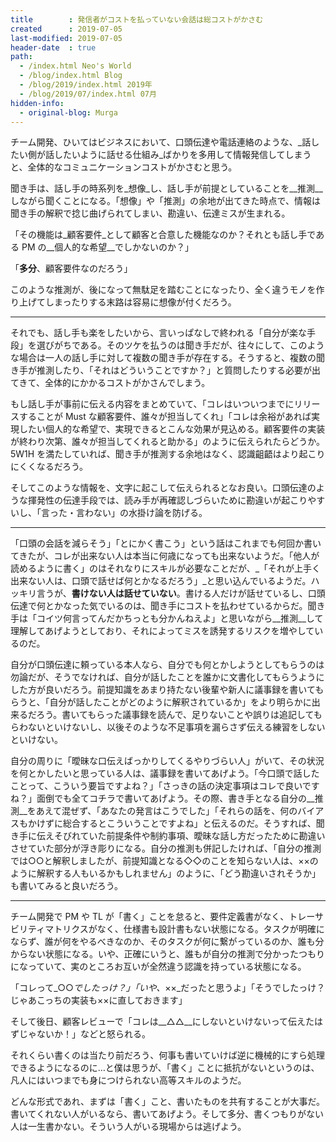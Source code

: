 ```yaml
---
title        : 発信者がコストを払っていない会話は総コストがかさむ
created      : 2019-07-05
last-modified: 2019-07-05
header-date  : true
path:
  - /index.html Neo's World
  - /blog/index.html Blog
  - /blog/2019/index.html 2019年
  - /blog/2019/07/index.html 07月
hidden-info:
  - original-blog: Murga
---
```


チーム開発、ひいてはビジネスにおいて、口頭伝達や電話連絡のような、_話したい側が話したいように話せる仕組み_ばかりを多用して情報発信してしまうと、全体的なコミュニケーションコストがかさむと思う。

聞き手は、話し手の時系列を_想像_し、話し手が前提としていることを__推測__しながら聞くことになる。「想像」や「推測」の余地が出てきた時点で、情報は聞き手の解釈で捻じ曲げられてしまい、勘違い、伝達ミスが生まれる。

「その機能は_顧客要件_として顧客と合意した機能なのか？それとも話し手である PM の__個人的な希望__でしかないのか？」

「__多分__、顧客要件なのだろう」

このような推測が、後になって無駄足を踏むことになったり、全く違うモノを作り上げてしまったりする末路は容易に想像が付くだろう。

---

それでも、話し手も楽をしたいから、言いっぱなしで終われる「自分が楽な手段」を選びがちである。そのツケを払うのは聞き手だが、往々にして、このような場合は一人の話し手に対して複数の聞き手が存在する。そうすると、複数の聞き手が推測したり、「それはどういうことですか？」と質問したりする必要が出てきて、全体的にかかるコストがかさんでしまう。

もし話し手が事前に伝える内容をまとめていて、「コレはいついつまでにリリースすることが Must な顧客要件、誰々が担当してくれ」「コレは余裕があれば実現したい個人的な希望で、実現できるとこんな効果が見込める。顧客要件の実装が終わり次第、誰々が担当してくれると助かる」のように伝えられたらどうか。5W1H を満たしていれば、聞き手が推測する余地はなく、認識齟齬はより起こりにくくなるだろう。

そしてこのような情報を、文字に起こして伝えられるとなお良い。口頭伝達のような揮発性の伝達手段では、読み手が再確認しづらいために勘違いが起こりやすいし、「言った・言わない」の水掛け論を防げる。

---

「口頭の会話を減らそう」「とにかく書こう」という話はこれまでも何回か書いてきたが、コレが出来ない人は本当に何歳になっても出来ないようだ。「他人が読めるように書く」のはそれなりにスキルが必要なことだが、_「それが上手く出来ない人は、口頭で話せば何とかなるだろう」_と思い込んでいるようだ。ハッキリ言うが、__書けない人は話せていない__。書ける人だけが話せているし、口頭伝達で何とかなった気でいるのは、聞き手にコストを払わせているからだ。聞き手は「コイツ何言ってんだかちっとも分かんねえよ」と思いながら__推測__して理解してあげようとしており、それによってミスを誘発するリスクを増やしているのだ。

自分が口頭伝達に頼っている本人なら、自分でも何とかしようとしてもらうのは勿論だが、そうでなければ、自分が話したことを誰かに文書化してもらうようにした方が良いだろう。前提知識をあまり持たない後輩や新人に議事録を書いてもらうと、「自分が話したことがどのように解釈されているか」をより明らかに出来るだろう。書いてもらった議事録を読んで、足りないことや誤りは追記してもらわないといけないし、以後そのような不足事項を漏らさず伝える練習をしないといけない。

自分の周りに「曖昧な口伝えばっかりしてくるやりづらい人」がいて、その状況を何とかしたいと思っている人は、議事録を書いてあげよう。「今口頭で話したことって、こういう要旨ですよね？」「さっきの話の決定事項はコレで良いですね？」面倒でも全てコチラで書いてあげよう。その際、書き手となる自分の__推測__をあえて混ぜず、「あなたの発言はこうでした」「それらの話を、何のバイアスもかけずに総合するとこういうことですよね」と伝えるのだ。そうすれば、聞き手に伝えそびれていた前提条件や制約事項、曖昧な話し方だったために勘違いさせていた部分が浮き彫りになる。自分の推測も併記したければ、「自分の推測では○○と解釈しましたが、前提知識となる◇◇のことを知らない人は、××のように解釈する人もいるかもしれません」のように、「どう勘違いされそうか」も書いてみると良いだろう。

---

チーム開発で PM や TL が「書く」ことを怠ると、要件定義書がなく、トレーサビリティマトリクスがなく、仕様書も設計書もない状態になる。タスクが明確にならず、誰が何をやるべきなのか、そのタスクが何に繋がっているのか、誰も分からない状態になる。いや、正確にいうと、誰もが自分の推測で分かったつもりになっていて、実のところお互いが全然違う認識を持っている状態になる。

「コレって_○○_でしたっけ？」「いや、_××_だったと思うよ」「そうでしたっけ？じゃあこっちの実装も××に直しておきます」

そして後日、顧客レビューで「コレは__△△__にしないといけないって伝えたはずじゃないか！」などと怒られる。

それくらい書くのは当たり前だろう、何事も書いていけば逆に機械的にすら処理できるようになるのに…と僕は思うが、「書く」ことに抵抗がないというのは、凡人にはいつまでも身につけられない高等スキルのようだ。

どんな形式であれ、まずは「書く」こと、書いたものを共有することが大事だ。書いてくれない人がいるなら、書いてあげよう。そして多分、書くつもりがない人は一生書かない。そういう人がいる現場からは逃げよう。
